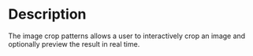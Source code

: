 # Description

The image crop patterns allows a user to interactively crop an image and
optionally preview the result in real time.
